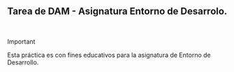 ## Tarea de DAM - Asignatura Entorno de Desarrolo.
<br>

>[!IMPORTANT]
>Esta práctica es con fines educativos para la asignatura de Entorno de Desarrollo.
